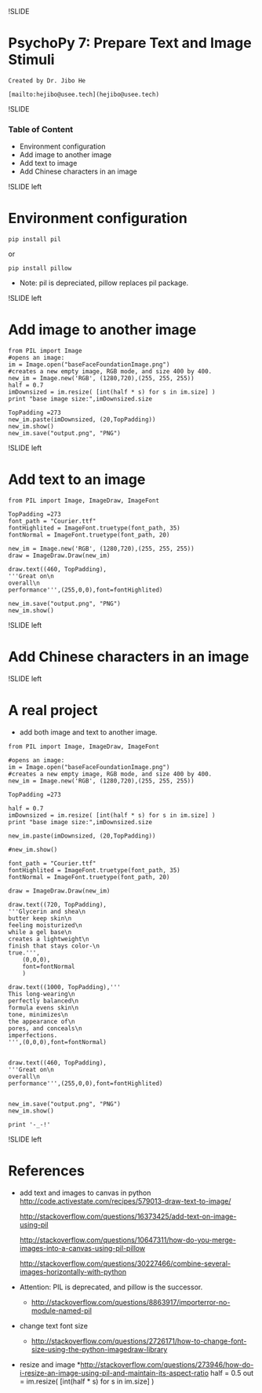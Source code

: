 !SLIDE

# PsychoPy 7: Prepare Text and Image Stimuli
   
    Created by Dr. Jibo He
    
    [mailto:hejibo@usee.tech](hejibo@usee.tech)

!SLIDE

### Table of Content
- Environment configuration
- Add image to another image
- Add text to image
- Add Chinese characters in an image

!SLIDE left
# Environment configuration
~~~~{python}
pip install pil
~~~~

or 

~~~~{python}
pip install pillow
~~~~

- Note: pil is depreciated, pillow replaces pil package. 

!SLIDE left
# Add image to another image
~~~~{python}
from PIL import Image
#opens an image:
im = Image.open("baseFaceFoundationImage.png")
#creates a new empty image, RGB mode, and size 400 by 400.
new_im = Image.new('RGB', (1280,720),(255, 255, 255))
half = 0.7
imDownsized = im.resize( [int(half * s) for s in im.size] )
print "base image size:",imDownsized.size

TopPadding =273
new_im.paste(imDownsized, (20,TopPadding))
new_im.show()
new_im.save("output.png", "PNG")
~~~~

!SLIDE left
# Add text to an image
~~~~{python}
from PIL import Image, ImageDraw, ImageFont

TopPadding =273
font_path = "Courier.ttf"
fontHighlited = ImageFont.truetype(font_path, 35)
fontNormal = ImageFont.truetype(font_path, 20)

new_im = Image.new('RGB', (1280,720),(255, 255, 255))
draw = ImageDraw.Draw(new_im)

draw.text((460, TopPadding),
'''Great on\n
overall\n
performance''',(255,0,0),font=fontHighlited)

new_im.save("output.png", "PNG")
new_im.show()
~~~~

!SLIDE left
# Add Chinese characters in an image

!SLIDE left
# A real project
* add both image and text to another image. 
~~~~{python}
from PIL import Image, ImageDraw, ImageFont

#opens an image:
im = Image.open("baseFaceFoundationImage.png")
#creates a new empty image, RGB mode, and size 400 by 400.
new_im = Image.new('RGB', (1280,720),(255, 255, 255))

TopPadding =273

half = 0.7
imDownsized = im.resize( [int(half * s) for s in im.size] )
print "base image size:",imDownsized.size

new_im.paste(imDownsized, (20,TopPadding))

#new_im.show()

font_path = "Courier.ttf"
fontHighlited = ImageFont.truetype(font_path, 35)
fontNormal = ImageFont.truetype(font_path, 20)

draw = ImageDraw.Draw(new_im)

draw.text((720, TopPadding),
'''Glycerin and shea\n
butter keep skin\n
feeling moisturized\n
while a gel base\n
creates a lightweight\n
finish that stays color-\n
true.''',
    (0,0,0),
    font=fontNormal
    )

draw.text((1000, TopPadding),'''
This long-wearing\n
perfectly balanced\n
formula evens skin\n
tone, minimizes\n
the appearance of\n
pores, and conceals\n
imperfections.
''',(0,0,0),font=fontNormal)


draw.text((460, TopPadding),
'''Great on\n
overall\n
performance''',(255,0,0),font=fontHighlited)


new_im.save("output.png", "PNG")
new_im.show()

print '-_-!'
~~~~


!SLIDE left
# References

* add text and images to canvas in python
    http://code.activestate.com/recipes/579013-draw-text-to-image/

    http://stackoverflow.com/questions/16373425/add-text-on-image-using-pil

    http://stackoverflow.com/questions/10647311/how-do-you-merge-images-into-a-canvas-using-pil-pillow

    http://stackoverflow.com/questions/30227466/combine-several-images-horizontally-with-python

* Attention: PIL is deprecated, and pillow is the successor.
    * http://stackoverflow.com/questions/8863917/importerror-no-module-named-pil

* change text font size
    * http://stackoverflow.com/questions/2726171/how-to-change-font-size-using-the-python-imagedraw-library

* resize and image
    *http://stackoverflow.com/questions/273946/how-do-i-resize-an-image-using-pil-and-maintain-its-aspect-ratio
    half = 0.5
    out = im.resize( [int(half * s) for s in im.size] )